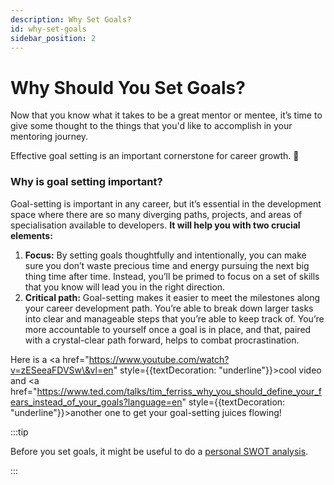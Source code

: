 ```yaml
---
description: Why Set Goals?
id: why-set-goals
sidebar_position: 2
---
```


# Why Should You Set Goals?

Now that you know what it takes to be a great mentor or mentee, it’s time to give some thought to the things that you'd like to accomplish in your mentoring journey.

Effective goal setting is an important cornerstone for career growth. 🎯



### Why is goal setting important?

Goal-setting is important in any career, but it’s essential in the development space where there are so many diverging paths, projects, and areas of specialisation available to developers. **It will help you with two crucial elements:**

1. **Focus:** By setting goals thoughtfully and intentionally, you can make sure you don’t waste precious time and energy pursuing the next big thing time after time. Instead, you’ll be primed to focus on a set of skills that you know will lead you in the right direction.
2. **Critical path:** Goal-setting makes it easier to meet the milestones along your career development path. You’re able to break down larger tasks into clear and manageable steps that you’re able to keep track of. You’re more accountable to yourself once a goal is in place, and that, paired with a crystal-clear path forward, helps to combat procrastination.



<!-- markdownlint-disable MD033 -->
Here is a <a href="https://www.youtube.com/watch?v=zESeeaFDVSw\&vl=en" style={{textDecoration: "underline"}}>cool video</a> and <a href="https://www.ted.com/talks/tim_ferriss_why_you_should_define_your_fears_instead_of_your_goals?language=en" style={{textDecoration: "underline"}}>another one</a> to get your goal-setting juices flowing!

:::tip

Before you set goals, it might be useful to do a [personal SWOT analysis](personal-swot-analysis.md).

:::

